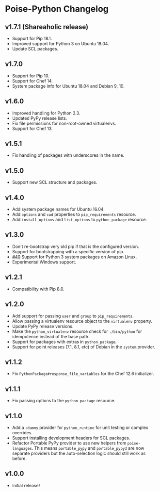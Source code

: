# Poise-Python Changelog

## v1.7.1 (Shareaholic release)

* Support for Pip 18.1.
* Improved support for Python 3 on Ubuntu 18.04.
* Update SCL packages.

## v1.7.0

* Support for Pip 10.
* Support for Chef 14.
* System package info for Ubuntu 18.04 and Debian 9, 10.

## v1.6.0

* Improved handling for Python 3.3.
* Updated PyPy release lists.
* Fix file permissions for non-root-owned virtualenvs.
* Support for Chef 13.

## v1.5.1

* Fix handling of packages with underscores in the name.

## v1.5.0

* Support new SCL structure and packages.

## v1.4.0

* Add system package names for Ubuntu 16.04.
* Add `options` and `cwd` properties to `pip_requirements` resource.
* Add `install_options` and `list_options` to `python_package` resource.

## v1.3.0

* Don't re-bootstrap very old pip if that is the configured version.
* Support for bootstrapping with a specific version of pip.
* [#40](https://github.com/poise/poise-python/pulls/40) Support for Python 3 system packages on Amazon Linux.
* Experimental Windows support.

## v1.2.1

* Compatibility with Pip 8.0.

## v1.2.0

* Add support for passing `user` and `group` to `pip_requirements`.
* Allow passing a virtualenv resource object to the `virtualenv` property.
* Update PyPy release versions.
* Make the `python_virtualenv` resource check for `./bin/python` for idempotence
  instead of the base path.
* Support for packages with extras in `python_package`.
* Support for point releases (7.1, 8.1, etc) of Debian in the `system` provider.

## v1.1.2

* Fix `PythonPackage#response_file_variables` for the Chef 12.6 initializer.

## v1.1.1

* Fix passing options to the `python_package` resource.

## v1.1.0

* Add a `:dummy` provider for `python_runtime` for unit testing or complex overrides.
* Support installing development headers for SCL packages.
* Refactor Portable PyPy provider to use new helpers from `poise-languages`. This
  means `portable_pypy` and `portable_pypy3` are now separate providers but the
  auto-selection logic should still work as before.

## v1.0.0

* Initial release!

